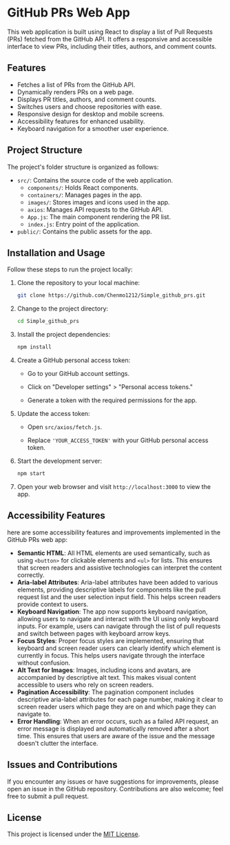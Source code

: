 # GitHub PRs Web App

This web application is built using React to display a list of Pull Requests (PRs) fetched from the GitHub API. It offers a responsive and accessible interface to view PRs, including their titles, authors, and comment counts.

## Features
- Fetches a list of PRs from the GitHub API.
- Dynamically renders PRs on a web page.
- Displays PR titles, authors, and comment counts.
- Switches users and choose repositories with ease.
- Responsive design for desktop and mobile screens.
- Accessibility features for enhanced usability.
- Keyboard navigation for a smoother user experience.

## Project Structure

The project's folder structure is organized as follows:

- `src/`: Contains the source code of the web application.
    - `components/`: Holds React components.
    - `containers/`: Manages pages in the app.
    - `images/`: Stores images and icons used in the app.
    - `axios`: Manages API requests to the GitHub API.
  - `App.js`: The main component rendering the PR list.
  - `index.js`: Entry point of the application.
- `public/`: Contains the public assets for the app.

## Installation and Usage

Follow these steps to run the project locally:

1. Clone the repository to your local machine:

   ```bash
   git clone https://github.com/Chenmo1212/Simple_github_prs.git
   ```

2. Change to the project directory:

   ```bash
   cd Simple_github_prs
   ```
3. Install the project dependencies:

   ```bash
   npm install
   ```
4. Create a GitHub personal access token:

   - Go to your GitHub account settings.

   - Click on "Developer settings" > "Personal access tokens."

   - Generate a token with the required permissions for the app.

5. Update the access token:

   - Open `src/axios/fetch.js`.

   - Replace `'YOUR_ACCESS_TOKEN'` with your GitHub personal access token.

6. Start the development server:

   ```bash
   npm start
   ```
7. Open your web browser and visit `http://localhost:3000` to view the app.

## Accessibility Features

here are some accessibility features and improvements implemented in the GitHub PRs web app:
- **Semantic HTML**: All HTML elements are used semantically, such as using ```<button>``` for clickable elements and `<ul>` for lists. This ensures that screen readers and assistive technologies can interpret the content correctly.
- **Aria-label Attributes**: Aria-label attributes have been added to various elements, providing descriptive labels for components like the pull request list and the user selection input field. This helps screen readers provide context to users. 
- **Keyboard Navigation**: The app now supports keyboard navigation, allowing users to navigate and interact with the UI using only keyboard inputs. For example, users can navigate through the list of pull requests and switch between pages with keyboard arrow keys. 
- **Focus Styles**: Proper focus styles are implemented, ensuring that keyboard and screen reader users can clearly identify which element is currently in focus. This helps users navigate through the interface without confusion. 
- **Alt Text for Images**: Images, including icons and avatars, are accompanied by descriptive alt text. This makes visual content accessible to users who rely on screen readers. 
- **Pagination Accessibility**: The pagination component includes descriptive aria-label attributes for each page number, making it clear to screen reader users which page they are on and which page they can navigate to. 
- **Error Handling**: When an error occurs, such as a failed API request, an error message is displayed and automatically removed after a short time. This ensures that users are aware of the issue and the message doesn't clutter the interface.

## Issues and Contributions

If you encounter any issues or have suggestions for improvements, please open an issue in the GitHub repository. Contributions are also welcome; feel free to submit a pull request.

## License

This project is licensed under the [MIT License](LICENSE).
